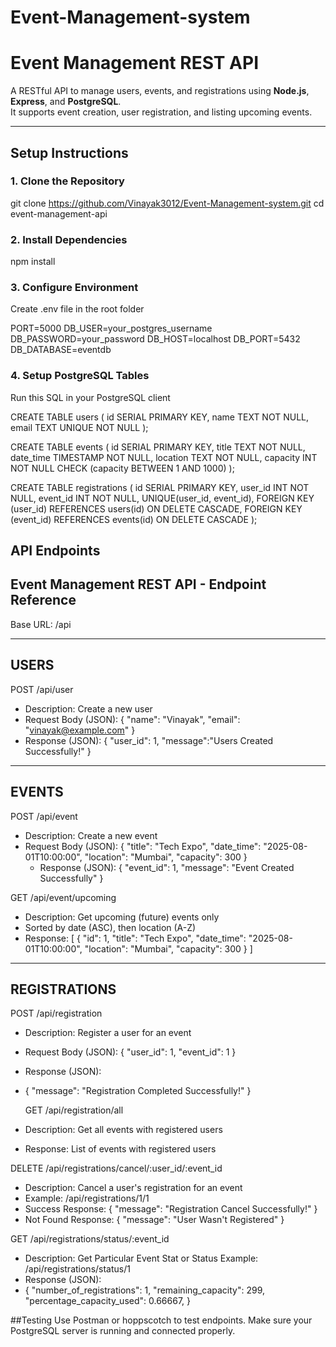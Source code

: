 # Event-Management-system

#  Event Management REST API

A RESTful API to manage users, events, and registrations using **Node.js**, **Express**, and **PostgreSQL**.  
It supports event creation, user registration, and listing upcoming events.

---

##  Setup Instructions

### 1. Clone the Repository
git clone https://github.com/Vinayak3012/Event-Management-system.git
cd event-management-api

### 2. Install Dependencies
npm install

### 3. Configure Environment
Create .env file in the root folder

PORT=5000
DB_USER=your_postgres_username
DB_PASSWORD=your_password
DB_HOST=localhost
DB_PORT=5432
DB_DATABASE=eventdb

### 4. Setup PostgreSQL Tables
Run this SQL in your PostgreSQL client

CREATE TABLE users (
  id SERIAL PRIMARY KEY,
  name TEXT NOT NULL,
  email TEXT UNIQUE NOT NULL
);

CREATE TABLE events (
  id SERIAL PRIMARY KEY,
  title TEXT NOT NULL,
  date_time TIMESTAMP NOT NULL,
  location TEXT NOT NULL,
  capacity INT NOT NULL CHECK (capacity BETWEEN 1 AND 1000)
);

CREATE TABLE registrations (
  id SERIAL PRIMARY KEY,
  user_id INT NOT NULL,
  event_id INT NOT NULL,
  UNIQUE(user_id, event_id),
  FOREIGN KEY (user_id) REFERENCES users(id) ON DELETE CASCADE,
  FOREIGN KEY (event_id) REFERENCES events(id) ON DELETE CASCADE
);

## API Endpoints


Event Management REST API - Endpoint Reference
---------------------------------------------

Base URL: /api

--------------------------
USERS
--------------------------

POST /api/user
- Description: Create a new user
- Request Body (JSON):
  {
    "name": "Vinayak",
    "email": "vinayak@example.com"
  }
- Response (JSON):
  {
    "user_id": 1,
    "message":"Users Created Successfully!"
  }

--------------------------
EVENTS
--------------------------

POST /api/event
- Description: Create a new event
- Request Body (JSON):
  {
    "title": "Tech Expo",
    "date_time": "2025-08-01T10:00:00",
    "location": "Mumbai",
    "capacity": 300
  }
  - Response (JSON):
  {
    "event_id": 1,
     "message": "Event Created Successfully"
  }

GET /api/event/upcoming
- Description: Get upcoming (future) events only
- Sorted by date (ASC), then location (A-Z)
- Response:
  [
    {
      "id": 1,
      "title": "Tech Expo",
      "date_time": "2025-08-01T10:00:00",
      "location": "Mumbai",
      "capacity": 300
    }
  ]

--------------------------
REGISTRATIONS
--------------------------

POST /api/registration
- Description: Register a user for an event
- Request Body (JSON):
  {
    "user_id": 1,
    "event_id": 1
  }
- Response (JSON):
- {
  "message": "Registration Completed Successfully!"
  }

  GET /api/registration/all
- Description: Get all events with registered users
- Response: List of events with registered users

DELETE /api/registrations/cancel/:user_id/:event_id
- Description: Cancel a user's registration for an event
- Example: /api/registrations/1/1
- Success Response:
  {
    "message": "Registration Cancel Successfully!"
  }
- Not Found Response:
  {
    "message": "User Wasn't Registered"
  }

 GET  /api/registrations/status/:event_id
- Description: Get Particular Event Stat or Status
 Example: /api/registrations/status/1
- Response (JSON):
- {
  "number_of_registrations": 1,
      "remaining_capacity": 299,
      "percentage_capacity_used": 0.66667,
    }

##Testing
Use Postman or hoppscotch to test endpoints. Make sure your PostgreSQL server is running and connected properly.





